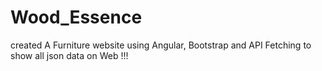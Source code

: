 # Wood_Essence
created A Furniture website using Angular, Bootstrap and API
Fetching to show all json data on Web !!!

